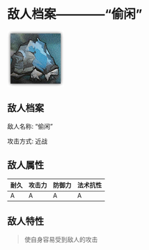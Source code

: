 # 敌人档案————“偷闲”

![“偷闲”](./eneIcons/“偷闲”.png)

## 敌人档案

敌人名称: “偷闲”

攻击方式: 近战

## 敌人属性

| 耐久      | 攻击力  | 防御力 | 法术抗性 |
|---------|------|-----|------|
| A | A | A | A |

## 敌人特性
> 使自身容易受到敌人的攻击
